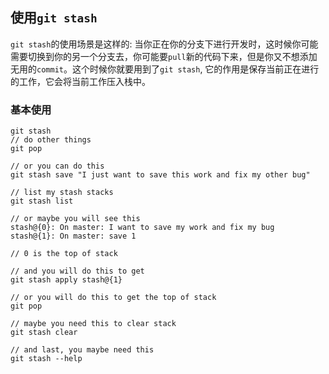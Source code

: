 ## 使用`git stash`

`git stash`的使用场景是这样的: 当你正在你的分支下进行开发时，这时候你可能需要切换到你的另一个分支去，你可能要`pull`新的代码下来，但是你又不想添加无用的`commit`。这个时候你就要用到了`git stash`, 它的作用是保存当前正在进行的工作，它会将当前工作压入栈中。

### 基本使用

```
git stash
// do other things
git pop

// or you can do this
git stash save "I just want to save this work and fix my other bug"

// list my stash stacks
git stash list

// or maybe you will see this
stash@{0}: On master: I want to save my work and fix my bug
stash@{1}: On master: save 1

// 0 is the top of stack

// and you will do this to get 
git stash apply stash@{1}

// or you will do this to get the top of stack
git pop

// maybe you need this to clear stack
git stash clear 

// and last, you maybe need this
git stash --help
```